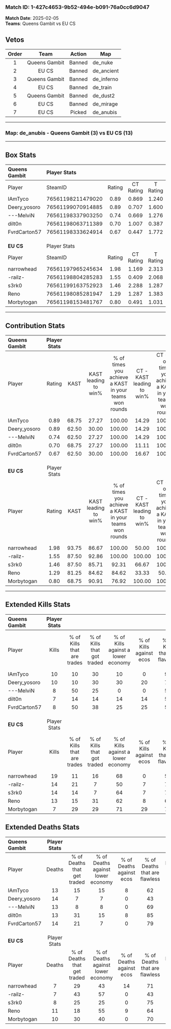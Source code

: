 ### Match ID: 1-427c4653-9b52-494e-b091-76a0cc6d9047  
**Match Date**: 2025-02-05  
**Teams**: Queens Gambit vs EU CS  

## Vetos  

| Order | Team | Action | Map |
| :---: | :--: | :----: | --- |
| 1 | Queens Gambit | Banned | de_nuke |
| 2 | EU CS | Banned | de_ancient |
| 3 | Queens Gambit | Banned | de_inferno |
| 4 | EU CS | Banned | de_train |
| 5 | Queens Gambit | Banned | de_dust2 |
| 6 | EU CS | Banned | de_mirage |
| 7 | EU CS | Picked | de_anubis |

---  

### **Map**: de_anubis - Queens Gambit (3) vs EU CS (13)  
---  

## Box Stats  

| **Queens Gambit** | Player Stats      |        |           |          |       |       |       |         |        |      |     |
| :- | :- | :-: | :-: | :-: | :-: | :-: | :-: | :-: | :-: | :-: | :-: |
| Player            | SteamID           | Rating | CT Rating | T Rating | KAST  |  ADR  | Kills | Assists | Deaths | K/D  | HS% |
| IAmTyco           | 76561198211479020 |  0.89  |   0.869   |  1.240   | 68.75 | 67.6  |  10   |    1    |   13   | 0.77 | 50  |
| Deery_yosoro      | 76561199070914885 |  0.89  |   0.707   |  1.600   | 62.50 | 90.6  |  10   |    2    |   14   | 0.71 | 60  |
| ---MelviN         | 76561198337903250 |  0.74  |   0.669   |  1.276   | 62.50 | 63.1  |   8   |    3    |   13   | 0.62 | 37  |
| dilt0n            | 76561198063711389 |  0.70  |   1.007   |  0.387   | 68.75 | 57.3  |   7   |    1    |   13   | 0.54 | 42  |
| FvrdCarton57      | 76561198333624914 |  0.67  |   0.447   |  1.772   | 62.50 | 53.4  |   8   |    2    |   14   | 0.57 | 75  |
|                   |                   |        |           |          |       |       |       |         |        |      |     |
|                   |                   |        |           |          |       |       |       |         |        |      |     |
|                   |                   |        |           |          |       |       |       |         |        |      |     |
| **EU CS**         | Player Stats      |        |           |          |       |       |       |         |        |      |     |
| Player            | SteamID           | Rating | CT Rating | T Rating | KAST  |  ADR  | Kills | Assists | Deaths | K/D  | HS% |
| narrowhead        | 76561197965245634 |  1.98  |   1.169   |  2.313   | 93.75 | 126.8 |  19   |    6    |   7    | 2.71 | 26  |
| -railz-           | 76561198804285283 |  1.55  |   0.409   |  2.068   | 87.50 | 90.9  |  14   |    5    |   7    | 2.00 | 28  |
| s3rk0             | 76561199163752923 |  1.46  |   2.288   |  1.287   | 87.50 | 79.2  |  14   |    2    |   8    | 1.75 | 21  |
| Reno              | 76561198085281947 |  1.29  |   1.287   |  1.383   | 81.25 | 88.4  |  13   |    3    |   11   | 1.18 | 69  |
| Morbytogan        | 76561198153481767 |  0.80  |   0.491   |  1.031   | 68.75 | 52.8  |   7   |    3    |   10   | 0.70 | 85  |
---  

## Contribution Stats  

| **Queens Gambit** | Player Stats |       |                      |                                                        |                           |                                                             |                          |                                                            |
| :- | :-: | :-: | :-: | :-: | :-: | :-: | :-: | :-: |
| Player            |    Rating    | KAST  | KAST leading to win% | % of times you achieve a KAST in your teams won rounds | CT - KAST leading to win% | CT - % of times you achieve a KAST in your teams won rounds | T - KAST leading to win% | T - % of times you achieve a KAST in your teams won rounds |
| IAmTyco           |     0.89     | 68.75 |        27.27         |                         100.00                         |           14.29           |                           100.00                            |          50.00           |                           100.00                           |
| Deery_yosoro      |     0.89     | 62.50 |        30.00         |                         100.00                         |           14.29           |                           100.00                            |          66.67           |                           100.00                           |
| ---MelviN         |     0.74     | 62.50 |        27.27         |                         100.00                         |           14.29           |                           100.00                            |          50.00           |                           100.00                           |
| dilt0n            |     0.70     | 68.75 |        27.27         |                         100.00                         |           11.11           |                           100.00                            |          100.00          |                           100.00                           |
| FvrdCarton57      |     0.67     | 62.50 |        30.00         |                         100.00                         |           16.67           |                           100.00                            |          50.00           |                           100.00                           |
|                   |              |       |                      |                                                        |                           |                                                             |                          |                                                            |
|                   |              |       |                      |                                                        |                           |                                                             |                          |                                                            |
|                   |              |       |                      |                                                        |                           |                                                             |                          |                                                            |
| **EU CS**         | Player Stats |       |                      |                                                        |                           |                                                             |                          |                                                            |
| Player            |    Rating    | KAST  | KAST leading to win% | % of times you achieve a KAST in your teams won rounds | CT - KAST leading to win% | CT - % of times you achieve a KAST in your teams won rounds | T - KAST leading to win% | T - % of times you achieve a KAST in your teams won rounds |
| narrowhead        |     1.98     | 93.75 |        86.67         |                         100.00                         |           50.00           |                           100.00                            |          100.00          |                           100.00                           |
| -railz-           |     1.55     | 87.50 |        92.86         |                         100.00                         |          100.00           |                           100.00                            |          91.67           |                           100.00                           |
| s3rk0             |     1.46     | 87.50 |        85.71         |                         92.31                          |           66.67           |                           100.00                            |          90.91           |                           90.91                            |
| Reno              |     1.29     | 81.25 |        84.62         |                         84.62                          |           33.33           |                            50.00                            |          100.00          |                           90.91                            |
| Morbytogan        |     0.80     | 68.75 |        90.91         |                         76.92                          |          100.00           |                           100.00                            |          88.89           |                           72.73                            |
---  

## Extended Kills Stats  

| **Queens Gambit** | Player Stats |                            |                            |                                    |                         |                              |                                 |                                       |                    |           |
| :- | :-: | :-: | :-: | :-: | :-: | :-: | :-: | :-: | :-: | :-: |
| Player            |    Kills     | % of Kills that are trades | % of Kills that got traded | % of Kills against a lower economy | % of Kills against ecos | % of Kills that are flawless | % of Kills that are close duels | % of Kills that are assisted by flash | Pistol Round Kills | AWP Kills |
| IAmTyco           |      10      |             10             |             30             |                 10                 |            0            |              90              |                0                |                   0                   |         3          |     1     |
| Deery_yosoro      |      10      |             10             |             30             |                 30                 |           20            |              70              |                0                |                   0                   |         1          |     1     |
| ---MelviN         |      8       |             50             |             25             |                 0                  |            0            |              50              |                0                |                  13                   |         2          |     0     |
| dilt0n            |      7       |             14             |             14             |                 14                 |           14            |              57              |               43                |                   0                   |         2          |     0     |
| FvrdCarton57      |      8       |             50             |             38             |                 25                 |           25            |              50              |               13                |                   0                   |         1          |     0     |
|                   |              |                            |                            |                                    |                         |                              |                                 |                                       |                    |           |
|                   |              |                            |                            |                                    |                         |                              |                                 |                                       |                    |           |
|                   |              |                            |                            |                                    |                         |                              |                                 |                                       |                    |           |
| **EU CS**         | Player Stats |                            |                            |                                    |                         |                              |                                 |                                       |                    |           |
| Player            |    Kills     | % of Kills that are trades | % of Kills that got traded | % of Kills against a lower economy | % of Kills against ecos | % of Kills that are flawless | % of Kills that are close duels | % of Kills that are assisted by flash | Pistol Round Kills | AWP Kills |
| narrowhead        |      19      |             11             |             16             |                 68                 |            0            |              53              |                5                |                   0                   |         1          |     0     |
| -railz-           |      14      |             21             |             7              |                 50                 |            7            |              71              |                7                |                   0                   |         3          |     0     |
| s3rk0             |      14      |             14             |             7              |                 64                 |            7            |              71              |                0                |                   0                   |         1          |     5     |
| Reno              |      13      |             15             |             31             |                 62                 |            8            |              69              |                8                |                   0                   |         1          |     0     |
| Morbytogan        |      7       |             29             |             29             |                 71                 |           29            |              71              |               14                |                   0                   |         0          |     0     |
## Extended Deaths Stats  

| **Queens Gambit** | Player Stats |                             |                                   |                          |                               |                            |                           |               |
| :- | :-: | :-: | :-: | :-: | :-: | :-: | :-: | :-: |
| Player            |    Deaths    | % of Deaths that get traded | % of Deaths against lower economy | % of Deaths against ecos | % of Deaths that are flawless | % of Deaths that are close | % of Deaths while blinded | Deaths to AWP |
| IAmTyco           |      13      |             15              |                15                 |            8             |              62               |             8              |             0             |       1       |
| Deery_yosoro      |      14      |              7              |                 7                 |            0             |              43               |             14             |             0             |       3       |
| ---MelviN         |      13      |              8              |                 8                 |            0             |              69               |             8              |             0             |       0       |
| dilt0n            |      13      |             31              |                15                 |            8             |              85               |             0              |             0             |       0       |
| FvrdCarton57      |      14      |             21              |                 7                 |            0             |              79               |             0              |             0             |       1       |
|                   |              |                             |                                   |                          |                               |                            |                           |               |
|                   |              |                             |                                   |                          |                               |                            |                           |               |
|                   |              |                             |                                   |                          |                               |                            |                           |               |
| **EU CS**         | Player Stats |                             |                                   |                          |                               |                            |                           |               |
| Player            |    Deaths    | % of Deaths that get traded | % of Deaths against lower economy | % of Deaths against ecos | % of Deaths that are flawless | % of Deaths that are close | % of Deaths while blinded | Deaths to AWP |
| narrowhead        |      7       |             29              |                43                 |            14            |              71               |             0              |             0             |       0       |
| -railz-           |      7       |             43              |                57                 |            0             |              43               |             14             |             0             |       0       |
| s3rk0             |      8       |             25              |                25                 |            0             |              75               |             13             |            13             |       0       |
| Reno              |      11      |             18              |                55                 |            9             |              64               |             18             |             0             |       1       |
| Morbytogan        |      10      |             30              |                40                 |            0             |              70               |             0              |             0             |       1       |
